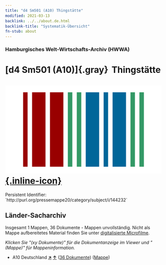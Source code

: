 ```yaml
---
title: "d4 Sm501 (A10) Thingstätte"
modified: 2021-03-13
backlink: ../../about.de.html
backlink-title: "Systematik-Übersicht"
fn-stub: about
---
```


### Hamburgisches Welt-Wirtschafts-Archiv (HWWA)

# [d4 Sm501 (A10)]{.gray}&#8201; Thingstätte &#160; [![Wikidata](/images/Wikidata-logo.svg "Wikidata"){.inline-icon}](http://www.wikidata.org/entity/Q104699259)

<div class="hint">Persistent Identifier: `http://purl.org/pressemappe20/category/subject/i/144232`</div>







## Länder-Sacharchiv




Insgesamt 1 Mappen, 36 Dokumente - Mappen unvollständig.
Nicht als Mappe aufbereitetes Material finden Sie unter [digitalisierte Microfilme](/film/h1_sh.de.html).

_Klicken Sie "(xy Dokumente)" für die Dokumentanzeige im Viewer und "(Mappe)" für Mappeninformation._



- A10 Deutschland [**&nearr;**](../../../geo/i/126128/about.de.html "Deutschland (alle Mappen)") [**&uarr;**](../../../geo/about.de.html#A10 "Ländersystematik") (<a href="https://pm20.zbw.eu/iiifview/folder/sh/126128,144232" title="über: Deutschland : Thingstätte" target="_blank">36 Dokumente</a>) ([Mappe](../../../../folder/sh/1261xx/126128/1442xx/144232/about.de.html))








